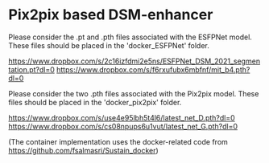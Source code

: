 # Pix2pix based DSM-enhancer

Please consider the .pt and .pth files associated with the ESFPNet model. These files should be placed in the 'docker_ESFPNet' folder.

https://www.dropbox.com/s/2c16izfdmi2e5ns/ESFPNet_DSM_2021_segmentation.pt?dl=0
https://www.dropbox.com/s/f6rxufubx6mbfnf/mit_b4.pth?dl=0




Please consider the two .pth files associated with the Pix2pix model. These files should be placed in the 'docker_pix2pix' folder.

https://www.dropbox.com/s/use4e95lbh5t4l6/latest_net_D.pth?dl=0
https://www.dropbox.com/s/cs08npups6u1vut/latest_net_G.pth?dl=0


(The container implementation uses the docker-related code from https://github.com/fsalmasri/Sustain_docker) 

